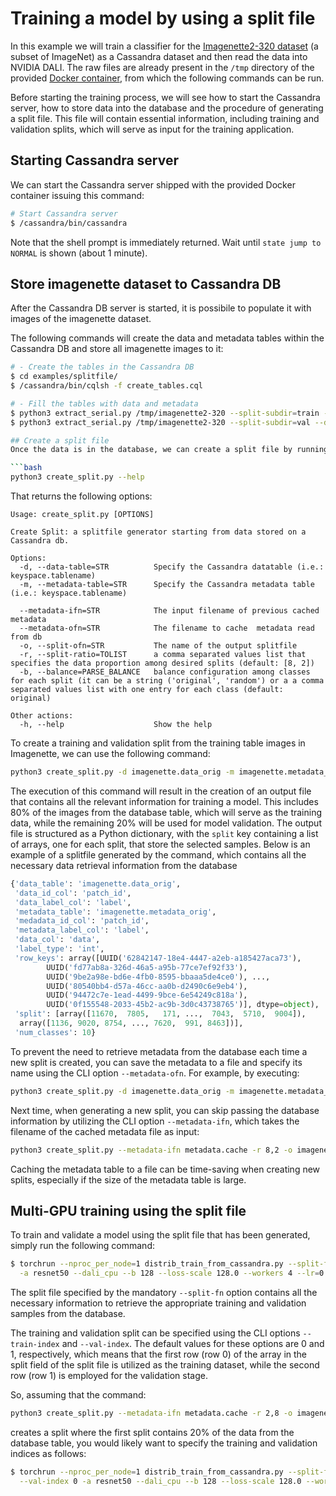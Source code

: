 # Training a model by using a split file
In this example we will train a classifier for the [Imagenette2-320
dataset](https://github.com/fastai/imagenette) (a subset of ImageNet)
as a Cassandra dataset and then read the data into NVIDIA DALI.
The raw files are already present in the `/tmp` directory of the
provided [Docker container](../../README.md#running-the-docker-container),
from which the following commands can be run.

Before starting the training process, we will see how to start the Cassandra server, how to store data into the database and the procedure of generating a split file. This file will contain essential information, including training and validation splits, which will serve as input for the training application.

## Starting Cassandra server
We can start the Cassandra server shipped with the provided
Docker container issuing this command:

```bash
# Start Cassandra server
$ /cassandra/bin/cassandra

```

Note that the shell prompt is immediately returned.  Wait until `state
jump to NORMAL` is shown (about 1 minute).

## Store imagenette dataset to Cassandra DB
After the Cassandra DB server is started, it is possibile to populate it with images of the imagenette dataset.

The following commands will create the data and metadata tables within the Cassandra DB and store all imagenette images to it:

```bash
# - Create the tables in the Cassandra DB
$ cd examples/splitfile/
$ /cassandra/bin/cqlsh -f create_tables.cql

# - Fill the tables with data and metadata
$ python3 extract_serial.py /tmp/imagenette2-320 --split-subdir=train --data-table=imagenette.data_orig --metadata-table=imagenette.metadata_orig
$ python3 extract_serial.py /tmp/imagenette2-320 --split-subdir=val --data-table=imagenette.data_orig --metadata-table=imagenette.metadata_orig

## Create a split file
Once the data is in the database, we can create a split file by running the ```create_split.py``` script. To view the different options available for the script, we can use the command:

```bash
python3 create_split.py --help
```

That returns the following options:

```
Usage: create_split.py [OPTIONS]

Create Split: a splitfile generator starting from data stored on a Cassandra db.

Options:
  -d, --data-table=STR          Specify the Cassandra datatable (i.e.: keyspace.tablename)
  -m, --metadata-table=STR      Specify the Cassandra metadata table (i.e.: keyspace.tablename)

  --metadata-ifn=STR            The input filename of previous cached metadata
  --metadata-ofn=STR            The filename to cache  metadata read from db
  -o, --split-ofn=STR           The name of the output splitfile
  -r, --split-ratio=TOLIST      a comma separated values list that specifies the data proportion among desired splits (default: [8, 2])
  -b, --balance=PARSE_BALANCE   balance configuration among classes for each split (it can be a string ('original', 'random') or a a comma separated values list with one entry for each class (default: original)

Other actions:
  -h, --help                    Show the help
```

To create a training and validation split from the training table images in Imagenette, we can use the following command:

```bash
python3 create_split.py -d imagenette.data_orig -m imagenette.metadata_orig -r 8,2 -o imagenette_splitfile.pckl
```

The execution of this command will result in the creation of an output
file that contains all the relevant information for training a
model. This includes 80% of the images from the database table, which
will serve as the training data, while the remaining 20% will be used
for model validation. The output file is structured as a Python
dictionary, with the `split` key containing a list of arrays, one for
each split, that store the selected samples. Below is an example of a
splitfile generated by the command, which contains all the necessary
data retrieval information from the database

```python
{'data_table': 'imagenette.data_orig',
 'data_id_col': 'patch_id',
 'data_label_col': 'label',
 'metadata_table': 'imagenette.metadata_orig',
 'medadata_id_col': 'patch_id',
 'metadata_label_col': 'label',
 'data_col': 'data',
 'label_type': 'int',
 'row_keys': array([UUID('62842147-18e4-4447-a2eb-a185427aca73'),
        UUID('fd77ab8a-326d-46a5-a95b-77ce7ef92f33'),
        UUID('9be2a98e-bd6e-4fb0-8595-bbaaa5de4ce0'), ...,
        UUID('80540bb4-d57a-46cc-aa0b-d2490c6e9eb4'),
        UUID('94472c7e-1ead-4499-9bce-6e54249c818a'),
        UUID('0f155548-2033-45b2-ac9b-3d0c43738765')], dtype=object),
 'split': [array([11670,  7805,   171, ...,  7043,  5710,  9004]),
  array([1136, 9020, 8754, ..., 7620,  991, 8463])],
 'num_classes': 10}
```

To prevent the need to retrieve metadata from the database each time a
new split is created, you can save the metadata to a file and specify
its name using the CLI option `--metadata-ofn`. For example, by
executing:

```bash
python3 create_split.py -d imagenette.data_orig -m imagenette.metadata_orig -r 8,2 --metadata-ofn metadata.cache -o imagenette_splitfile.pckl
```

Next time, when generating a new split, you can skip passing the
database information by utilizing the CLI option `--metadata-ifn`,
which takes the filename of the cached metadata file as input:

```bash
python3 create_split.py --metadata-ifn metadata.cache -r 8,2 -o imagenette_splitfile.pckl
```

Caching the metadata table to a file can be time-saving when creating
new splits, especially if the size of the metadata table is large.


## Multi-GPU training using the split file

To train and validate a model using the split file that has been
generated, simply run the following command:

```bash
$ torchrun --nproc_per_node=1 distrib_train_from_cassandra.py --split-fn imagenette_splitfile.pckl \
  -a resnet50 --dali_cpu --b 128 --loss-scale 128.0 --workers 4 --lr=0.4 --opt-level O2
```

The split file specified by the mandatory `--split-fn` option contains
all the necessary information to retrieve the appropriate training and
validation samples from the database.

The training and validation split can be specified using the CLI
options `--train-index` and `--val-index`. The default values for
these options are 0 and 1, respectively, which means that the first
row (row 0) of the array in the split field of the split file is
utilized as the training dataset, while the second row (row 1) is
employed for the validation stage.

So, assuming that the command:

```bash
python3 create_split.py --metadata-ifn metadata.cache -r 2,8 -o imagenette_splitfile.pckl
```

creates a split where the first split contains 20% of the data from
the database table, you would likely want to specify the training and
validation indices as follows:

```bash
$ torchrun --nproc_per_node=1 distrib_train_from_cassandra.py --split-fn imagenette_splitfile.pckl --train-index 1 \
  --val-index 0 -a resnet50 --dali_cpu --b 128 --loss-scale 128.0 --workers 4 --lr=0.4 --opt-level O2
```
